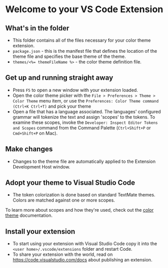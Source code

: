 # Welcome to your VS Code Extension

## What's in the folder

-   This folder contains all of the files necessary for your color theme
    extension.
-   `package.json` - this is the manifest file that defines the location of the
    theme file and specifies the base theme of the theme.
-   `themes/<%= themeFileName %>` - the color theme definition file.

## Get up and running straight away

-   Press `F5` to open a new window with your extension loaded.
-   Open the color theme picker with the
    `File > Preferences > Theme > Color Theme` menu item, or use the
    `Preferences: Color Theme command (Ctrl+K Ctrl+T)` and pick your theme
-   Open a file that has a language associated. The languages' configured
    grammar will tokenize the text and assign 'scopes' to the tokens. To examine
    these scopes, invoke the `Developer: Inspect Editor Tokens and Scopes`
    command from the Command Palette (`Ctrl+Shift+P` or `Cmd+Shift+P` on Mac).

## Make changes

-   Changes to the theme file are automatically applied to the Extension
    Development Host window.

## Adopt your theme to Visual Studio Code

-   The token colorization is done based on standard TextMate themes. Colors are
    matched against one or more scopes.

To learn more about scopes and how they're used, check out the
[color theme](https://code.visualstudio.com/api/extension-guides/color-theme)
documentation.

## Install your extension

-   To start using your extension with Visual Studio Code copy it into the
    `<user home>/.vscode/extensions` folder and restart Code.
-   To share your extension with the world, read on
    https://code.visualstudio.com/docs about publishing an extension.
